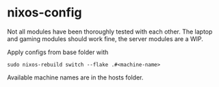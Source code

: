 # nixos-config

Not all modules have been thoroughly tested with each other. The laptop and gaming modules
should work fine, the server modules are a WIP.

Apply configs from base folder with

```
sudo nixos-rebuild switch --flake .#<machine-name>
```

Available machine names are in the hosts folder.
